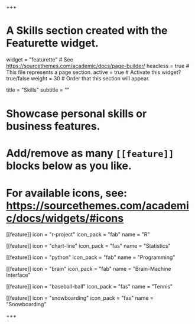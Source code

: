 +++
# A Skills section created with the Featurette widget.
widget = "featurette"  # See https://sourcethemes.com/academic/docs/page-builder/
headless = true  # This file represents a page section.
active = true  # Activate this widget? true/false
weight = 30  # Order that this section will appear.

title = "Skills"
subtitle = ""

# Showcase personal skills or business features.
# 
# Add/remove as many `[[feature]]` blocks below as you like.
# 
# For available icons, see: https://sourcethemes.com/academic/docs/widgets/#icons

[[feature]]
  icon = "r-project"
  icon_pack = "fab"
  name = "R"
  
[[feature]]
  icon = "chart-line"
  icon_pack = "fas"
  name = "Statistics" 

[[feature]]
  icon = "python"
  icon_pack = "fab"
  name = "Programming" 

[[feature]]
  icon = "brain"
  icon_pack = "fab"
  name = "Brain-Machine Interface"

[[feature]]
  icon = "baseball-ball"
  icon_pack = "fas"
  name = "Tennis"  

[[feature]]
  icon = "snowboarding"
  icon_pack = "fas"
  name = "Snowboarding"

+++
